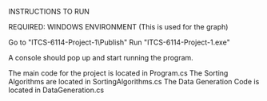 INSTRUCTIONS TO RUN

REQUIRED: WINDOWS ENVIRONMENT
(This is used for the graph)

Go to "ITCS-6114-Project-1\Publish\"
Run "ITCS-6114-Project-1.exe"

A console should pop up and start running the program.

The main code for the project is located in Program.cs
The Sorting Algorithms are located in SortingAlgorithms.cs
The Data Generation Code is located in DataGeneration.cs